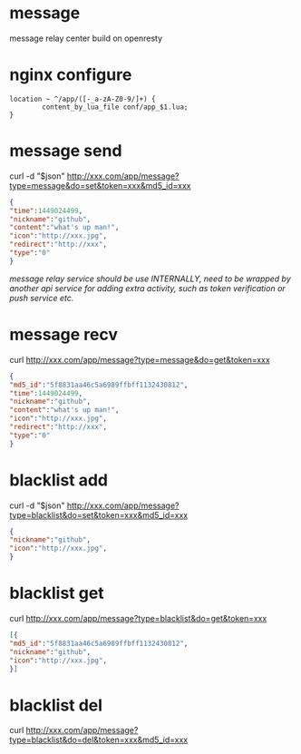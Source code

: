# message
message relay center build on openresty

# nginx configure

```nginx
location ~ ^/app/([-_a-zA-Z0-9/]+) {
        content_by_lua_file conf/app_$1.lua;
}
```

# message send

curl -d "$json" http://xxx.com/app/message?type=message&do=set&token=xxx&md5_id=xxx

```json
{ 
"time":1449024499,
"nickname":"github",
"content":"what's up man!", 
"icon":"http://xxx.jpg", 
"redirect":"http://xxx",
"type":"0"
}
```

<em>message relay service should be use INTERNALLY, need to be wrapped by another api service for adding extra activity, such as token verification or push service etc.</em>

# message recv

curl http://xxx.com/app/message?type=message&do=get&token=xxx

```json
{ 
"md5_id":"5f8831aa46c5a6989ffbff1132430812",
"time":1449024499,
"nickname":"github",
"content":"what's up man!", 
"icon":"http://xxx.jpg", 
"redirect":"http://xxx",
"type":"0"
}
```

# blacklist add

curl -d "$json" http://xxx.com/app/message?type=blacklist&do=set&token=xxx&md5_id=xxx

```json
{ 
"nickname":"github",
"icon":"http://xxx.jpg", 
}
```

# blacklist get

curl http://xxx.com/app/message?type=blacklist&do=get&token=xxx

```json
[{
"md5_id":"5f8831aa46c5a6989ffbff1132430812", 
"nickname":"github",
"icon":"http://xxx.jpg", 
}]
```

# blacklist del

curl http://xxx.com/app/message?type=blacklist&do=del&token=xxx&md5_id=xxx
